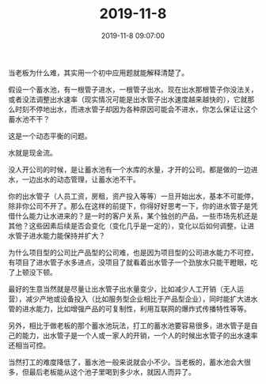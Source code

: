 ﻿---
title: "2019-11-8"
date: 2019-11-8 09:07:00
tags: 文字
categories: 感悟
---
当老板为什么难，其实用一个初中应用题就能解释清楚了。

假设一个蓄水池，有一根管子进水，一根管子出水。现在出水那根管子你没法关，或者没法调整出水速率（现实情况可能是出水管子出水速度越来越快的），它就那么时刻不停地出水，而进水管子却因为各种原因可能会不进水，你怎么保证让这个蓄水池不干？

这是一个动态平衡的问题。

水就是现金流。

没人开公司的时候，是让蓄水池有一个水库的水量，才开的公司。都是做的一边进水，一边出水的动态管理，让蓄水池不干。

你的出水管子（人员工资，房租，资产投入等等）一旦开始出水，基本不可能停，除非你公司不开了。那么在这样的前提下，你得好好思考一下，你的进水管子是凭借什么能力让水进来的？是一时的客户关系，某个独创的产品，一些市场先机还是其他？这些因素后续是否会变化（变化几乎是一定的），变化以后如何调整，让进水管子进水能力能保持并扩大？

为什么项目型的公司比产品型的公司难，也是因为项目型的公司进水能力不可控，有项目了进水管子水多进点，没项目了就看着出水管子一个劲放水只能干瞪眼，吃了上顿没下顿。

最好的生意当然就是尽量让出水管子出水量变少，比如减少人工开销（无人运营），减少产地或设备投入（比如服务型企业相比于产品型企业），同时能扩大进水管的进水能力，比如增强产品的可复制性，利用互联网的爆炸式传播特性等等。

另外，相比于做老板的那个蓄水池玩法，打工的蓄水池要容易很多，进水管子是自己的能力，出水管子是一个人或一家人的开销，一个人的时候出水管子的出水速率还相当可控。

当然打工的难度降低了，蓄水池一般来说就会小不少。当老板的，蓄水池会大很多，但最后老板能从这个池子里喝到多少水，就因人而异了。